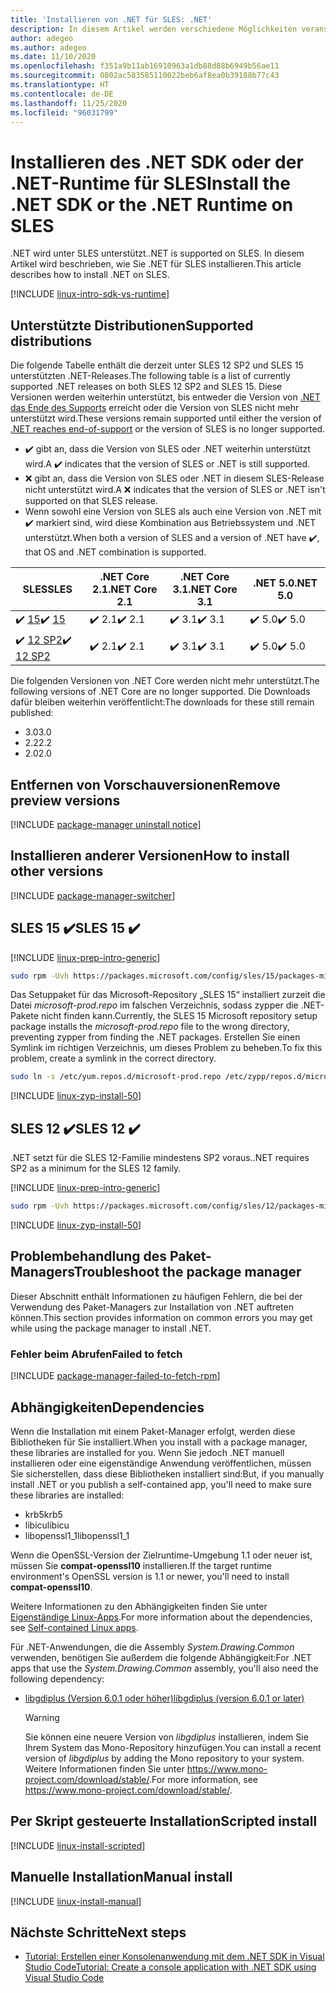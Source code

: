 ```yaml
---
title: 'Installieren von .NET für SLES: .NET'
description: In diesem Artikel werden verschiedene Möglichkeiten veranschaulicht, das .NET SDK und die .NET-Runtime für SLES zu installieren.
author: adegeo
ms.author: adegeo
ms.date: 11/10/2020
ms.openlocfilehash: f351a9b11ab16910963a1db88d88b6949b56ae11
ms.sourcegitcommit: 0802ac583585110022beb6af8ea0b39188b77c43
ms.translationtype: HT
ms.contentlocale: de-DE
ms.lasthandoff: 11/25/2020
ms.locfileid: "96031799"
---
```

# <a name="install-the-net-sdk-or-the-net-runtime-on-sles"></a><span data-ttu-id="623ca-103">Installieren des .NET SDK oder der .NET-Runtime für SLES</span><span class="sxs-lookup"><span data-stu-id="623ca-103">Install the .NET SDK or the .NET Runtime on SLES</span></span>

<span data-ttu-id="623ca-104">.NET wird unter SLES unterstützt.</span><span class="sxs-lookup"><span data-stu-id="623ca-104">.NET is supported on SLES.</span></span> <span data-ttu-id="623ca-105">In diesem Artikel wird beschrieben, wie Sie .NET für SLES installieren.</span><span class="sxs-lookup"><span data-stu-id="623ca-105">This article describes how to install .NET on SLES.</span></span>

[!INCLUDE [linux-intro-sdk-vs-runtime](includes/linux-intro-sdk-vs-runtime.md)]

## <a name="supported-distributions"></a><span data-ttu-id="623ca-106">Unterstützte Distributionen</span><span class="sxs-lookup"><span data-stu-id="623ca-106">Supported distributions</span></span>

<span data-ttu-id="623ca-107">Die folgende Tabelle enthält die derzeit unter SLES 12 SP2 und SLES 15 unterstützten .NET-Releases.</span><span class="sxs-lookup"><span data-stu-id="623ca-107">The following table is a list of currently supported .NET releases on both SLES 12 SP2 and SLES 15.</span></span> <span data-ttu-id="623ca-108">Diese Versionen werden weiterhin unterstützt, bis entweder die Version von [.NET das Ende des Supports](https://dotnet.microsoft.com/platform/support/policy/dotnet-core) erreicht oder die Version von SLES nicht mehr unterstützt wird.</span><span class="sxs-lookup"><span data-stu-id="623ca-108">These versions remain supported until either the version of [.NET reaches end-of-support](https://dotnet.microsoft.com/platform/support/policy/dotnet-core) or the version of SLES is no longer supported.</span></span>

- <span data-ttu-id="623ca-109">✔️ gibt an, dass die Version von SLES oder .NET weiterhin unterstützt wird.</span><span class="sxs-lookup"><span data-stu-id="623ca-109">A ✔️ indicates that the version of SLES or .NET is still supported.</span></span>
- <span data-ttu-id="623ca-110">❌ gibt an, dass die Version von SLES oder .NET in diesem SLES-Release nicht unterstützt wird.</span><span class="sxs-lookup"><span data-stu-id="623ca-110">A ❌ indicates that the version of SLES or .NET isn't supported on that SLES release.</span></span>
- <span data-ttu-id="623ca-111">Wenn sowohl eine Version von SLES als auch eine Version von .NET mit ✔️ markiert sind, wird diese Kombination aus Betriebssystem und .NET unterstützt.</span><span class="sxs-lookup"><span data-stu-id="623ca-111">When both a version of SLES and a version of .NET have ✔️, that OS and .NET combination is supported.</span></span>

| <span data-ttu-id="623ca-112">SLES</span><span class="sxs-lookup"><span data-stu-id="623ca-112">SLES</span></span>                   | <span data-ttu-id="623ca-113">.NET Core 2.1</span><span class="sxs-lookup"><span data-stu-id="623ca-113">.NET Core 2.1</span></span> | <span data-ttu-id="623ca-114">.NET Core 3.1</span><span class="sxs-lookup"><span data-stu-id="623ca-114">.NET Core 3.1</span></span> | <span data-ttu-id="623ca-115">.NET 5.0</span><span class="sxs-lookup"><span data-stu-id="623ca-115">.NET 5.0</span></span> |
|------------------------|---------------|---------------|----------------|
| <span data-ttu-id="623ca-116">✔️ [15](#sles-15-)</span><span class="sxs-lookup"><span data-stu-id="623ca-116">✔️ [15](#sles-15-)</span></span>     | <span data-ttu-id="623ca-117">✔️ 2.1</span><span class="sxs-lookup"><span data-stu-id="623ca-117">✔️ 2.1</span></span>        | <span data-ttu-id="623ca-118">✔️ 3.1</span><span class="sxs-lookup"><span data-stu-id="623ca-118">✔️ 3.1</span></span>        | <span data-ttu-id="623ca-119">✔️ 5.0</span><span class="sxs-lookup"><span data-stu-id="623ca-119">✔️ 5.0</span></span> |
| <span data-ttu-id="623ca-120">✔️ [12 SP2](#sles-12-)</span><span class="sxs-lookup"><span data-stu-id="623ca-120">✔️ [12 SP2](#sles-12-)</span></span> | <span data-ttu-id="623ca-121">✔️ 2.1</span><span class="sxs-lookup"><span data-stu-id="623ca-121">✔️ 2.1</span></span>        | <span data-ttu-id="623ca-122">✔️ 3.1</span><span class="sxs-lookup"><span data-stu-id="623ca-122">✔️ 3.1</span></span>        | <span data-ttu-id="623ca-123">✔️ 5.0</span><span class="sxs-lookup"><span data-stu-id="623ca-123">✔️ 5.0</span></span> |

<span data-ttu-id="623ca-124">Die folgenden Versionen von .NET Core werden nicht mehr unterstützt.</span><span class="sxs-lookup"><span data-stu-id="623ca-124">The following versions of .NET Core are no longer supported.</span></span> <span data-ttu-id="623ca-125">Die Downloads dafür bleiben weiterhin veröffentlicht:</span><span class="sxs-lookup"><span data-stu-id="623ca-125">The downloads for these still remain published:</span></span>

- <span data-ttu-id="623ca-126">3.0</span><span class="sxs-lookup"><span data-stu-id="623ca-126">3.0</span></span>
- <span data-ttu-id="623ca-127">2.2</span><span class="sxs-lookup"><span data-stu-id="623ca-127">2.2</span></span>
- <span data-ttu-id="623ca-128">2.0</span><span class="sxs-lookup"><span data-stu-id="623ca-128">2.0</span></span>

## <a name="remove-preview-versions"></a><span data-ttu-id="623ca-129">Entfernen von Vorschauversionen</span><span class="sxs-lookup"><span data-stu-id="623ca-129">Remove preview versions</span></span>

[!INCLUDE [package-manager uninstall notice](./includes/linux-uninstall-preview-info.md)]

## <a name="how-to-install-other-versions"></a><span data-ttu-id="623ca-130">Installieren anderer Versionen</span><span class="sxs-lookup"><span data-stu-id="623ca-130">How to install other versions</span></span>

[!INCLUDE [package-manager-switcher](./includes/package-manager-heading-hack-pkgname.md)]

## <a name="sles-15-"></a><span data-ttu-id="623ca-131">SLES 15 ✔️</span><span class="sxs-lookup"><span data-stu-id="623ca-131">SLES 15 ✔️</span></span>

[!INCLUDE [linux-prep-intro-generic](includes/linux-prep-intro-generic.md)]

```bash
sudo rpm -Uvh https://packages.microsoft.com/config/sles/15/packages-microsoft-prod.rpm
```

<span data-ttu-id="623ca-132">Das Setuppaket für das Microsoft-Repository „SLES 15“ installiert zurzeit die Datei *microsoft-prod.repo* im falschen Verzeichnis, sodass zypper die .NET-Pakete nicht finden kann.</span><span class="sxs-lookup"><span data-stu-id="623ca-132">Currently, the SLES 15 Microsoft repository setup package installs the *microsoft-prod.repo* file to the wrong directory, preventing zypper from finding the .NET packages.</span></span> <span data-ttu-id="623ca-133">Erstellen Sie einen Symlink im richtigen Verzeichnis, um dieses Problem zu beheben.</span><span class="sxs-lookup"><span data-stu-id="623ca-133">To fix this problem, create a symlink in the correct directory.</span></span>

```bash
sudo ln -s /etc/yum.repos.d/microsoft-prod.repo /etc/zypp/repos.d/microsoft-prod.repo
```

[!INCLUDE [linux-zyp-install-50](includes/linux-install-50-zyp.md)]

## <a name="sles-12-"></a><span data-ttu-id="623ca-134">SLES 12 ✔️</span><span class="sxs-lookup"><span data-stu-id="623ca-134">SLES 12 ✔️</span></span>

<span data-ttu-id="623ca-135">.NET setzt für die SLES 12-Familie mindestens SP2 voraus.</span><span class="sxs-lookup"><span data-stu-id="623ca-135">.NET requires SP2 as a minimum for the SLES 12 family.</span></span>

[!INCLUDE [linux-prep-intro-generic](includes/linux-prep-intro-generic.md)]

```bash
sudo rpm -Uvh https://packages.microsoft.com/config/sles/12/packages-microsoft-prod.rpm
```

[!INCLUDE [linux-zyp-install-50](includes/linux-install-50-zyp.md)]

## <a name="troubleshoot-the-package-manager"></a><span data-ttu-id="623ca-136">Problembehandlung des Paket-Managers</span><span class="sxs-lookup"><span data-stu-id="623ca-136">Troubleshoot the package manager</span></span>

<span data-ttu-id="623ca-137">Dieser Abschnitt enthält Informationen zu häufigen Fehlern, die bei der Verwendung des Paket-Managers zur Installation von .NET auftreten können.</span><span class="sxs-lookup"><span data-stu-id="623ca-137">This section provides information on common errors you may get while using the package manager to install .NET.</span></span>

### <a name="failed-to-fetch"></a><span data-ttu-id="623ca-138">Fehler beim Abrufen</span><span class="sxs-lookup"><span data-stu-id="623ca-138">Failed to fetch</span></span>

[!INCLUDE [package-manager-failed-to-fetch-rpm](includes/package-manager-failed-to-fetch-rpm.md)]

## <a name="dependencies"></a><span data-ttu-id="623ca-139">Abhängigkeiten</span><span class="sxs-lookup"><span data-stu-id="623ca-139">Dependencies</span></span>

<span data-ttu-id="623ca-140">Wenn die Installation mit einem Paket-Manager erfolgt, werden diese Bibliotheken für Sie installiert.</span><span class="sxs-lookup"><span data-stu-id="623ca-140">When you install with a package manager, these libraries are installed for you.</span></span> <span data-ttu-id="623ca-141">Wenn Sie jedoch .NET manuell installieren oder eine eigenständige Anwendung veröffentlichen, müssen Sie sicherstellen, dass diese Bibliotheken installiert sind:</span><span class="sxs-lookup"><span data-stu-id="623ca-141">But, if you manually install .NET or you publish a self-contained app, you'll need to make sure these libraries are installed:</span></span>

- <span data-ttu-id="623ca-142">krb5</span><span class="sxs-lookup"><span data-stu-id="623ca-142">krb5</span></span>
- <span data-ttu-id="623ca-143">libicu</span><span class="sxs-lookup"><span data-stu-id="623ca-143">libicu</span></span>
- <span data-ttu-id="623ca-144">libopenssl1_1</span><span class="sxs-lookup"><span data-stu-id="623ca-144">libopenssl1_1</span></span>

<span data-ttu-id="623ca-145">Wenn die OpenSSL-Version der Zielruntime-Umgebung 1.1 oder neuer ist, müssen Sie **compat-openssl10** installieren.</span><span class="sxs-lookup"><span data-stu-id="623ca-145">If the target runtime environment's OpenSSL version is 1.1 or newer, you'll need to install **compat-openssl10**.</span></span>

<span data-ttu-id="623ca-146">Weitere Informationen zu den Abhängigkeiten finden Sie unter [Eigenständige Linux-Apps](https://github.com/dotnet/core/blob/master/Documentation/self-contained-linux-apps.md).</span><span class="sxs-lookup"><span data-stu-id="623ca-146">For more information about the dependencies, see [Self-contained Linux apps](https://github.com/dotnet/core/blob/master/Documentation/self-contained-linux-apps.md).</span></span>

<span data-ttu-id="623ca-147">Für .NET-Anwendungen, die die Assembly *System.Drawing.Common* verwenden, benötigen Sie außerdem die folgende Abhängigkeit:</span><span class="sxs-lookup"><span data-stu-id="623ca-147">For .NET apps that use the *System.Drawing.Common* assembly, you'll also need the following dependency:</span></span>

- [<span data-ttu-id="623ca-148">libgdiplus (Version 6.0.1 oder höher)</span><span class="sxs-lookup"><span data-stu-id="623ca-148">libgdiplus (version 6.0.1 or later)</span></span>](https://www.mono-project.com/docs/gui/libgdiplus/)

  > [!WARNING]
  > <span data-ttu-id="623ca-149">Sie können eine neuere Version von *libgdiplus* installieren, indem Sie Ihrem System das Mono-Repository hinzufügen.</span><span class="sxs-lookup"><span data-stu-id="623ca-149">You can install a recent version of *libgdiplus* by adding the Mono repository to your system.</span></span> <span data-ttu-id="623ca-150">Weitere Informationen finden Sie unter <https://www.mono-project.com/download/stable/>.</span><span class="sxs-lookup"><span data-stu-id="623ca-150">For more information, see <https://www.mono-project.com/download/stable/>.</span></span>

## <a name="scripted-install"></a><span data-ttu-id="623ca-151">Per Skript gesteuerte Installation</span><span class="sxs-lookup"><span data-stu-id="623ca-151">Scripted install</span></span>

[!INCLUDE [linux-install-scripted](includes/linux-install-scripted.md)]

## <a name="manual-install"></a><span data-ttu-id="623ca-152">Manuelle Installation</span><span class="sxs-lookup"><span data-stu-id="623ca-152">Manual install</span></span>

[!INCLUDE [linux-install-manual](includes/linux-install-manual.md)]

## <a name="next-steps"></a><span data-ttu-id="623ca-153">Nächste Schritte</span><span class="sxs-lookup"><span data-stu-id="623ca-153">Next steps</span></span>

- [<span data-ttu-id="623ca-154">Tutorial: Erstellen einer Konsolenanwendung mit dem .NET SDK in Visual Studio Code</span><span class="sxs-lookup"><span data-stu-id="623ca-154">Tutorial: Create a console application with .NET SDK using Visual Studio Code</span></span>](../tutorials/with-visual-studio-code.md)
